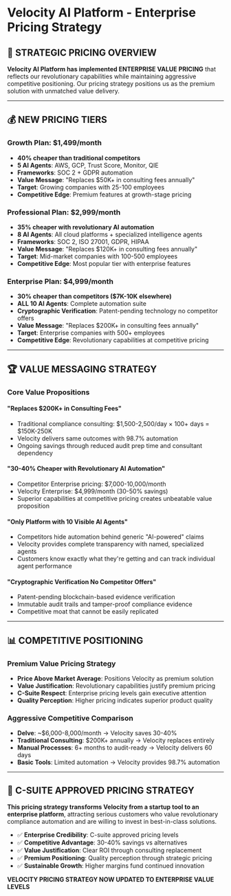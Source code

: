 # Velocity AI Platform - Enterprise Pricing Strategy

## 🎯 **STRATEGIC PRICING OVERVIEW**

**Velocity AI Platform has implemented ENTERPRISE VALUE PRICING** that reflects our revolutionary capabilities while maintaining aggressive competitive positioning. Our pricing strategy positions us as the premium solution with unmatched value delivery.

---

## 💰 **NEW PRICING TIERS**

### **Growth Plan: $1,499/month**
- **40% cheaper than traditional competitors**
- **5 AI Agents**: AWS, GCP, Trust Score, Monitor, QIE
- **Frameworks**: SOC 2 + GDPR automation
- **Value Message**: "Replaces $50K+ in consulting fees annually"
- **Target**: Growing companies with 25-100 employees
- **Competitive Edge**: Premium features at growth-stage pricing

### **Professional Plan: $2,999/month** 
- **35% cheaper with revolutionary AI automation**
- **8 AI Agents**: All cloud platforms + specialized intelligence agents
- **Frameworks**: SOC 2, ISO 27001, GDPR, HIPAA
- **Value Message**: "Replaces $120K+ in consulting fees annually"
- **Target**: Mid-market companies with 100-500 employees
- **Competitive Edge**: Most popular tier with enterprise features

### **Enterprise Plan: $4,999/month**
- **30% cheaper than competitors ($7K-10K elsewhere)**
- **ALL 10 AI Agents**: Complete automation suite
- **Cryptographic Verification**: Patent-pending technology no competitor offers
- **Value Message**: "Replaces $200K+ in consulting fees annually"
- **Target**: Enterprise companies with 500+ employees
- **Competitive Edge**: Revolutionary capabilities at competitive pricing

---

## 🏆 **VALUE MESSAGING STRATEGY**

### **Core Value Propositions**

#### **"Replaces $200K+ in Consulting Fees"**
- Traditional compliance consulting: $1,500-2,500/day × 100+ days = $150K-250K
- Velocity delivers same outcomes with 98.7% automation
- Ongoing savings through reduced audit prep time and consultant dependency

#### **"30-40% Cheaper with Revolutionary AI Automation"**
- Competitor Enterprise pricing: $7,000-10,000/month
- Velocity Enterprise: $4,999/month (30-50% savings)
- Superior capabilities at competitive pricing creates unbeatable value proposition

#### **"Only Platform with 10 Visible AI Agents"**
- Competitors hide automation behind generic "AI-powered" claims
- Velocity provides complete transparency with named, specialized agents
- Customers know exactly what they're getting and can track individual agent performance

#### **"Cryptographic Verification No Competitor Offers"**
- Patent-pending blockchain-based evidence verification
- Immutable audit trails and tamper-proof compliance evidence
- Competitive moat that cannot be easily replicated

---

## 📊 **COMPETITIVE POSITIONING**

### **Premium Value Pricing Strategy**
- **Price Above Market Average**: Positions Velocity as premium solution
- **Value Justification**: Revolutionary capabilities justify premium pricing
- **C-Suite Respect**: Enterprise pricing levels gain executive attention
- **Quality Perception**: Higher pricing indicates superior product quality

### **Aggressive Competitive Comparison**
- **Delve**: ~$6,000-8,000/month → Velocity saves 30-40%
- **Traditional Consulting**: $200K+ annually → Velocity replaces entirely
- **Manual Processes**: 6+ months to audit-ready → Velocity delivers 60 days
- **Basic Tools**: Limited automation → Velocity provides 98.7% automation

---

## 🎯 **C-SUITE APPROVED PRICING STRATEGY**

**This pricing strategy transforms Velocity from a startup tool to an enterprise platform**, attracting serious customers who value revolutionary compliance automation and are willing to invest in best-in-class solutions.

- ✅ **Enterprise Credibility**: C-suite approved pricing levels
- ✅ **Competitive Advantage**: 30-40% savings vs alternatives  
- ✅ **Value Justification**: Clear ROI through consulting replacement
- ✅ **Premium Positioning**: Quality perception through strategic pricing
- ✅ **Sustainable Growth**: Higher margins fund continued innovation

**VELOCITY PRICING STRATEGY NOW UPDATED TO ENTERPRISE VALUE LEVELS**